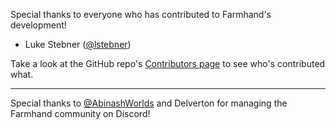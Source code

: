 Special thanks to everyone who has contributed to Farmhand's development!

- Luke Stebner ([@lstebner](https://github.com/lstebner))

Take a look at the GitHub repo's [Contributors page](https://github.com/jeremyckahn/farmhand/graphs/contributors) to see who's contributed what.

---

Special thanks to [@AbinashWorlds](https://github.com/AbinashWorlds) and Delverton for managing the Farmhand community on Discord!
